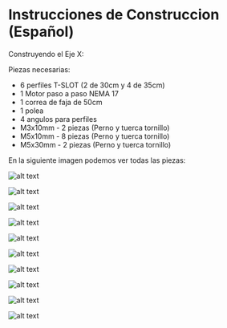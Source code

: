# Instrucciones de Construccion (Español)

Construyendo el Eje X:

Piezas necesarias:

- 6 perfiles T-SLOT (2 de 30cm y 4 de 35cm)
- 1 Motor paso a paso NEMA 17
- 1 correa de faja de 50cm
- 1 polea
- 4 angulos para perfiles
- M3x10mm - 2 piezas (Perno y tuerca tornillo)
- M5x10mm - 8 piezas (Perno y tuerca tornillo)
- M5x30mm - 2 piezas (Perno y tuerca tornillo)

En la siguiente imagen podemos ver todas las piezas:

![alt text](https://raw.githubusercontent.com/FOSH-following-demand/Micro_Manipulator/master/documentation/building/Fig.1.jpeg)

![alt text](https://raw.githubusercontent.com/FOSH-following-demand/Micro_Manipulator/master/documentation/building/Fig.%2024..jpeg)

![alt text](https://raw.githubusercontent.com/FOSH-following-demand/Micro_Manipulator/master/documentation/building/Fig.%202..jpeg)

![alt text](https://raw.githubusercontent.com/FOSH-following-demand/Micro_Manipulator/master/documentation/building/Fig.%203..jpeg)

![alt text](https://raw.githubusercontent.com/FOSH-following-demand/Micro_Manipulator/master/documentation/building/Fig.4..jpeg)

![alt text](https://raw.githubusercontent.com/FOSH-following-demand/Micro_Manipulator/master/documentation/building/FIG5.jpeg)

![alt text](https://raw.githubusercontent.com/FOSH-following-demand/Micro_Manipulator/master/documentation/building/Fig.%206..jpeg)

![alt text](https://raw.githubusercontent.com/FOSH-following-demand/Micro_Manipulator/master/documentation/building/Fig.7..jpeg)

![alt text](https://raw.githubusercontent.com/FOSH-following-demand/Micro_Manipulator/master/documentation/building/Fig.8..jpeg)

![alt text](https://raw.githubusercontent.com/FOSH-following-demand/Micro_Manipulator/master/documentation/building/Fig.9..jpeg)




